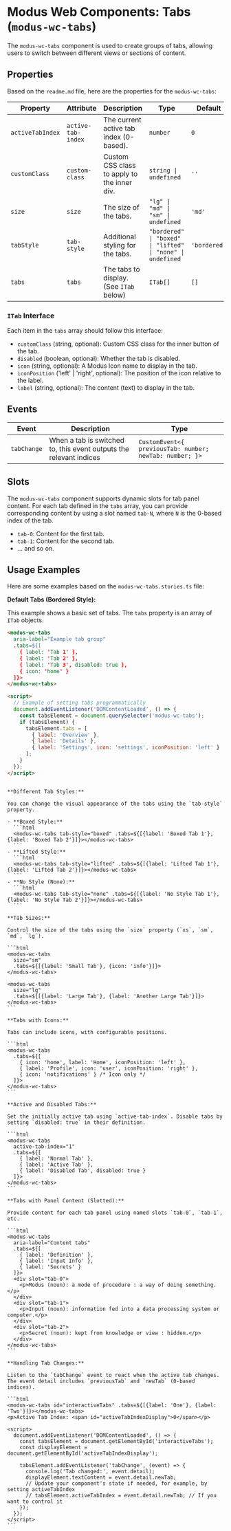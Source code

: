 # Modus Web Components: Tabs (`modus-wc-tabs`)

The `modus-wc-tabs` component is used to create groups of tabs, allowing users to switch between different views or sections of content.

## Properties

Based on the `readme.md` file, here are the properties for the `modus-wc-tabs`:

| Property         | Attribute          | Description                                 | Type                                                       | Default      |
| ---------------- | ------------------ | ------------------------------------------- | ---------------------------------------------------------- | ------------ |
| `activeTabIndex` | `active-tab-index` | The current active tab index (0-based).     | `number`                                                   | `0`          |
| `customClass`    | `custom-class`     | Custom CSS class to apply to the inner div. | `string \| undefined`                                      | `''`         |
| `size`           | `size`             | The size of the tabs.                       | `"lg" \| "md" \| "sm" \| undefined`                        | `'md'`       |
| `tabStyle`       | `tab-style`        | Additional styling for the tabs.            | `"bordered" \| "boxed" \| "lifted" \| "none" \| undefined` | `'bordered'` |
| `tabs`           | `tabs`             | The tabs to display. (See `ITab` below)     | `ITab[]`                                                   | `[]`         |

### `ITab` Interface

Each item in the `tabs` array should follow this interface:

- `customClass` (string, optional): Custom CSS class for the inner button of the tab.
- `disabled` (boolean, optional): Whether the tab is disabled.
- `icon` (string, optional): A Modus Icon name to display in the tab.
- `iconPosition` ('left' | 'right', optional): The position of the icon relative to the label.
- `label` (string, optional): The content (text) to display in the tab.

## Events

| Event       | Description                                                        | Type                                                    |
| ----------- | ------------------------------------------------------------------ | ------------------------------------------------------- |
| `tabChange` | When a tab is switched to, this event outputs the relevant indices | `CustomEvent<{ previousTab: number; newTab: number; }>` |

## Slots

The `modus-wc-tabs` component supports dynamic slots for tab panel content. For each tab defined in the `tabs` array, you can provide corresponding content by using a slot named `tab-N`, where `N` is the 0-based index of the tab.

- `tab-0`: Content for the first tab.
- `tab-1`: Content for the second tab.
- ... and so on.

## Usage Examples

Here are some examples based on the `modus-wc-tabs.stories.ts` file:

**Default Tabs (Bordered Style):**

This example shows a basic set of tabs. The `tabs` property is an array of `ITab` objects.

```html
<modus-wc-tabs
  aria-label="Example tab group"
  .tabs=${[
    { label: 'Tab 1' },
    { label: 'Tab 2' },
    { label: 'Tab 3', disabled: true },
    { icon: 'home' }
  ]}>
</modus-wc-tabs>

<script>
  // Example of setting tabs programmatically
  document.addEventListener('DOMContentLoaded', () => {
    const tabsElement = document.querySelector('modus-wc-tabs');
    if (tabsElement) {
      tabsElement.tabs = [
        { label: 'Overview' },
        { label: 'Details' },
        { label: 'Settings', icon: 'settings', iconPosition: 'left' }
      ];
    }
  });
</script>
```

````

**Different Tab Styles:**

You can change the visual appearance of the tabs using the `tab-style` property.

- **Boxed Style:**
  ```html
  <modus-wc-tabs tab-style="boxed" .tabs=${[{label: 'Boxed Tab 1'}, {label: 'Boxed Tab 2'}]}></modus-wc-tabs>
  ```
- **Lifted Style:**
  ```html
  <modus-wc-tabs tab-style="lifted" .tabs=${[{label: 'Lifted Tab 1'}, {label: 'Lifted Tab 2'}]}></modus-wc-tabs>
  ```
- **No Style (None):**
  ```html
  <modus-wc-tabs tab-style="none" .tabs=${[{label: 'No Style Tab 1'}, {label: 'No Style Tab 2'}]}></modus-wc-tabs>
  ```

**Tab Sizes:**

Control the size of the tabs using the `size` property (`xs`, `sm`, `md`, `lg`).

```html
<modus-wc-tabs
  size="sm"
  .tabs=${[{label: 'Small Tab'}, {icon: 'info'}]}>
</modus-wc-tabs>

<modus-wc-tabs
  size="lg"
  .tabs=${[{label: 'Large Tab'}, {label: 'Another Large Tab'}]}>
</modus-wc-tabs>
```

**Tabs with Icons:**

Tabs can include icons, with configurable positions.

```html
<modus-wc-tabs
  .tabs=${[
    { icon: 'home', label: 'Home', iconPosition: 'left' },
    { label: 'Profile', icon: 'user', iconPosition: 'right' },
    { icon: 'notifications' } /* Icon only */
  ]}>
</modus-wc-tabs>
```

**Active and Disabled Tabs:**

Set the initially active tab using `active-tab-index`. Disable tabs by setting `disabled: true` in their definition.

```html
<modus-wc-tabs
  active-tab-index="1"
  .tabs=${[
    { label: 'Normal Tab' },
    { label: 'Active Tab' },
    { label: 'Disabled Tab', disabled: true }
  ]}>
</modus-wc-tabs>
```

**Tabs with Panel Content (Slotted):**

Provide content for each tab panel using named slots `tab-0`, `tab-1`, etc.

```html
<modus-wc-tabs
  aria-label="Content tabs"
  .tabs=${[
    { label: 'Definition' },
    { label: 'Input Info' },
    { label: 'Secrets' }
  ]}>
  <div slot="tab-0">
    <p>Modus (noun): a mode of procedure : a way of doing something.</p>
  </div>
  <div slot="tab-1">
    <p>Input (noun): information fed into a data processing system or computer.</p>
  </div>
  <div slot="tab-2">
    <p>Secret (noun): kept from knowledge or view : hidden.</p>
  </div>
</modus-wc-tabs>
```

**Handling Tab Changes:**

Listen to the `tabChange` event to react when the active tab changes. The event detail includes `previousTab` and `newTab` (0-based indices).

```html
<modus-wc-tabs id="interactiveTabs" .tabs=${[{label: 'One'}, {label: 'Two'}]}></modus-wc-tabs>
<p>Active Tab Index: <span id="activeTabIndexDisplay">0</span></p>

<script>
  document.addEventListener('DOMContentLoaded', () => {
    const tabsElement = document.getElementById('interactiveTabs');
    const displayElement = document.getElementById('activeTabIndexDisplay');

    tabsElement.addEventListener('tabChange', (event) => {
      console.log('Tab changed:', event.detail);
      displayElement.textContent = event.detail.newTab;
      // Update your component's state if needed, for example, by setting activeTabIndex
      // tabsElement.activeTabIndex = event.detail.newTab; // If you want to control it
    });
  });
</script>
```

````
